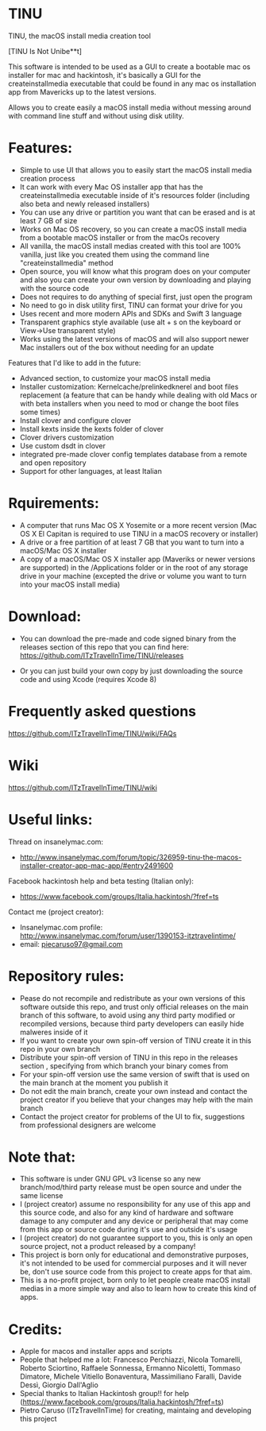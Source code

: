 # TINU
TINU, the macOS install media creation tool

[TINU Is Not Unibe**t]

This software is intended to be used as a GUI to create a bootable mac os installer for mac and hackintosh, it's basically a GUI for the createinstallmedia executable that could be found in any mac os installation app from Mavericks up to the latest versions.

Allows you to create easily a macOS install media without messing around with command line stuff and without using disk utility. 

# Features:
  - Simple to use UI that allows you to easily start the macOS install media creation process
  - It can work with every Mac OS installer app that has the createinstallmedia executable inside of it's resources folder (including also beta and newly released installers)
  - You can use any drive or partition you want that can be erased and is at least 7 GB of size
  - Works on Mac OS recovery, so you can create a macOS install media from a bootable macOS installer or from the macOs recovery
  - All vanilla, the macOS install medias created with this tool are 100% vanilla, just like you created them using the command line "createinstallmedia" method
  - Open source, you will know what this program does on your computer and also you can create your own version by downloading and playing with the source code
  - Does not requires to do anything of special first, just open the program
  - No need to go in disk utility first, TINU can format your drive for you
  - Uses recent and more modern APIs and SDKs and Swift 3 language
  - Transparent graphics style available (use alt + s on the keyboard or View->Use transparent style)
  - Works using the latest versions of macOS and will also support newer Mac installers out of the box without needing for an update
 
 Features that I'd like to add in the future:
   - Advanced section, to customize your macOS install media
  - Installer customization: Kernelcache/prelinkedknerel and boot files replacement (a feature that can be handy while dealing with old Macs or with beta installers when you need to mod or change the boot files some times)
  - Install clover and configure clover
  - Install kexts inside the kexts folder of clover
  - Clover drivers customization
  - Use custom dsdt in clover
  - integrated pre-made clover config templates database from a remote and open repository
  - Support for other languages, at least Italian
 
# Rquirements:
 - A computer that runs Mac OS X Yosemite or a more recent version (Mac OS X El Capitan is required to use TINU in a macOS recovery or installer)
 - A drive or a free partition of at least 7 GB that you want to turn into a macOS/Mac OS X installer
 - A copy of a macOS/Mac OS X installer app (Maveriks or newer versions are supported) in the /Applications folder or in the root of any storage drive in your machine (excepted the drive or volume you want to turn into your macOS install media)
 
# Download:
  - You can download the pre-made and code signed binary from the releases section of this repo that you can find here: https://github.com/ITzTravelInTime/TINU/releases
  
  - Or you can just build your own copy by just downloading the source code and using Xcode (requires Xcode 8)
# Frequently asked questions

https://github.com/ITzTravelInTime/TINU/wiki/FAQs
  
# Wiki

https://github.com/ITzTravelInTime/TINU/wiki
 
# Useful links:

 Thread on insanelymac.com:
  - http://www.insanelymac.com/forum/topic/326959-tinu-the-macos-installer-creator-app-mac-app/#entry2491600
  
 Facebook hackintosh help and beta testing (Italian only):
  - https://www.facebook.com/groups/Italia.hackintosh/?fref=ts
  
Contact me (project creator):
  - Insanelymac.com profile: http://www.insanelymac.com/forum/user/1390153-itztravelintime/
  - email: piecaruso97@gmail.com
  
# Repository rules:
 - Pease do not recompile and redistribute as your own versions of this software outside this repo, and trust only official releases on the main branch of this software, to avoid using any third party modified or recompiled versions, because third party developers can easily hide malweres inside of it
 - If you want to create your own spin-off version of TINU create it in this repo in your own branch
 - Distribute your spin-off version of TINU in this repo in the releases section , specifying from which branch your binary comes from
 - For your spin-off version use the same version of swift that is used on the main branch at the moment you publish it
 - Do not edit the main branch, create your own instead and contact the project creator if you believe that your changes may help with the main branch
 - Contact the project creator for problems of the UI to fix, suggestions from professional designers are welcome
  
# Note that:
 - This software is under GNU GPL v3 license so any new branch/mod/third party release must be open source and under the same license
 - I (project creator) assume no responsibility for any use of this app and this source code, and also for any kind of hardware and software damage to any computer and any device or peripheral that may come from this app or source code during it's use and outside it's usage
 - I (project creator) do not guarantee support to you, this is only an open source project, not a product released by a company!
 - This project is born only for educational and demonstrative purposes, it's not intended to be used for commercial purposes and it will never be, don't use source code from this project to create apps for that aim.
 - This is a no-profit project, born only to let people create macOS install medias in a more simple way and also to learn how to create this kind of apps.
 
 # Credits:
  - Apple for macos and installer apps and scripts
  - People that helped me a lot:
   Francesco Perchiazzi, Nicola Tomarelli, Roberto Sciortino, Raffaele Sonnessa, Ermanno Nicoletti, Tommaso Dimatore, Michele Vitiello Bonaventura, Massimiliano Faralli, Davide Dessì, Giorgio Dall'Aglio 
  - Special thanks to Italian Hackintosh group!! for help (https://www.facebook.com/groups/Italia.hackintosh/?fref=ts)
  - Pietro Caruso (ITzTravelInTime) for creating, maintaing and developing this project
